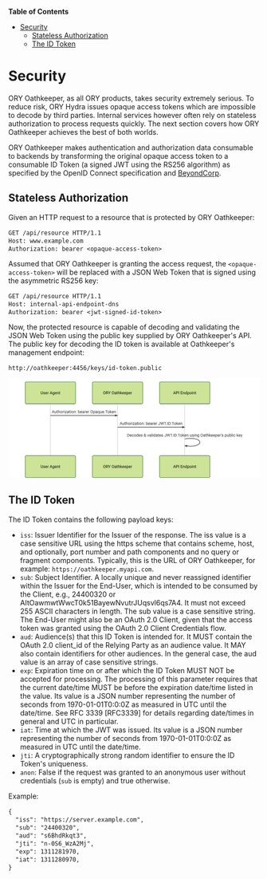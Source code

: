 
<!-- START doctoc generated TOC please keep comment here to allow auto update -->
<!-- DON'T EDIT THIS SECTION, INSTEAD RE-RUN doctoc TO UPDATE -->
**Table of Contents**

- [Security](#security)
  - [Stateless Authorization](#stateless-authorization)
  - [The ID Token](#the-id-token)

<!-- END doctoc generated TOC please keep comment here to allow auto update -->

# Security

ORY Oathkeeper, as all ORY products, takes security extremely serious. To reduce risk, ORY Hydra issues opaque access
tokens which are impossible to decode by third parties. Internal services however often rely on stateless authorization
to process requests quickly. The next section covers how ORY Oathkeeper achieves the best of both worlds.

ORY Oathkeeper makes authentication and authorization data consumable to backends by transforming the original
opaque access token to a consumable ID Token (a signed JWT using the RS256 algorithm) as specified
by the OpenID Connect specification and [BeyondCorp](https://www.beyondcorp.com).

## Stateless Authorization

Given an HTTP request to a resource that is protected by ORY Oathkeeper:

```
GET /api/resource HTTP/1.1
Host: www.example.com
Authorization: bearer <opaque-access-token>
```

Assumed that ORY Oathkeeper is granting the access request, the `<opaque-access-token>` will be replaced with a
JSON Web Token that is signed using the asymmetric RS256 key:

```
GET /api/resource HTTP/1.1
Host: internal-api-endpoint-dns
Authorization: bearer <jwt-signed-id-token>
```

Now, the protected resource is capable of decoding and validating the JSON Web Token using the public key supplied
by ORY Oathkeeper's API. The public key for decoding the ID token is available at Oathkeeper's management endpoint:

```
http://oathkeeper:4456/keys/id-token.public
```

![ID Token Transformation](images/id_token.svg)

## The ID Token

The ID Token contains the following payload keys:

* `iss`: Issuer Identifier for the Issuer of the response. The iss value is a case sensitive URL using the https scheme
    that contains scheme, host, and optionally, port number and path components and no query or fragment components.
    Typically, this is the URL of ORY Oathkeeper, for example: `https://oathkeeper.myapi.com`.
* `sub`: Subject Identifier. A locally unique and never reassigned identifier within the Issuer for the End-User, which
    is intended to be consumed by the Client, e.g., 24400320 or AItOawmwtWwcT0k51BayewNvutrJUqsvl6qs7A4. It must not
    exceed 255 ASCII characters in length. The sub value is a case sensitive string. The End-User might also
    be an OAuth 2.0 Client, given that the access token was granted using the OAuth 2.0 Client Credentials flow.
* `aud`: Audience(s) that this ID Token is intended for. It MUST contain the OAuth 2.0 client_id of the Relying Party
    as an audience value. It MAY also contain identifiers for other audiences. In the general case, the aud value is an
    array of case sensitive strings.
* `exp`: Expiration time on or after which the ID Token MUST NOT be accepted for processing. The processing of this
    parameter requires that the current date/time MUST be before the expiration date/time listed in the value.
    Its value is a JSON number representing the number of seconds from 1970-01-01T0:0:0Z as measured in UTC until the
    date/time. See RFC 3339 [RFC3339] for details regarding date/times in general and UTC in particular.
* `iat`: Time at which the JWT was issued. Its value is a JSON number representing the number of seconds
    from 1970-01-01T0:0:0Z as measured in UTC until the date/time.
* `jti`: A cryptographically strong random identifier to ensure the ID Token's uniqueness.
* `anon`: False if the request was granted to an anonymous user without credentials (`sub` is empty) and true otherwise.

Example:

```
{
  "iss": "https://server.example.com",
  "sub": "24400320",
  "aud": "s6BhdRkqt3",
  "jti": "n-0S6_WzA2Mj",
  "exp": 1311281970,
  "iat": 1311280970,
}
```
